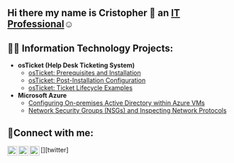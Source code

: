 ## Hi there my name is Cristopher 👋 an <a href="https://www.linkedin.com/in/Cristopher-Gomez">IT Professional</a>☺</h1>

<h2>👨‍💻 Information Technology Projects:</h2>

- <b>osTicket (Help Desk Ticketing System)</b>
  - [osTicket: Prerequisites and Installation](https://github.com/CrisGomez716/osticket-prereqs)
  - [osTicket: Post-Installation Configuration](https://github.com/CrisGomez716/post-install-config)
  - [osTicket: Ticket Lifecycle Examples](https://github.com/CrisGomez716/ticket-lifecycle)
- <b>Microsoft Azure</b>
  - [Configuring On-premises Active Directory within Azure VMs](https://github.com/CrisGomez716/configure-ad)
  - [Network Security Groups (NSGs) and Inspecting Network Protocols](https://github.com/CrisGomez716/azure-network-protocols)

<h2>🤳Connect with me:</h2>

[<img align="left" alt="Josh | Twitter" width="22px" src="https://cdn.jsdelivr.net/npm/simple-icons@v3/icons/twitter.svg" />][twitter]
[<img align="left" alt="Josh | LinkedIn" width="22px" src="https://cdn.jsdelivr.net/npm/simple-icons@v3/icons/linkedin.svg" />][linkedin]
[<img align="left" alt="Josh | Instagram" width="22px" src="https://cdn.jsdelivr.net/npm/simple-icons@v3/icons/instagram.svg" />][instagram]

[facebook]: https://www.facebook.com/Cris
[instagram]: https://www.instagram.com/Cris
[linkedin]: [https://linkedin.com/in/Cris](https://www.linkedin.com/in/cristopher-gomez-695638214/)

<!--
**CrisGomez716/CrisGomez716** is a ✨ _special_ ✨ repository because its `README.md` (this file) appears on your GitHub profile.

Here are some ideas to get you started:

- 🔭 I’m currently working on ...
- 🌱 I’m currently learning ...
- 👯 I’m looking to collaborate on ...
- 🤔 I’m looking for help with ...
- 💬 Ask me about ...
- 📫 How to reach me: ...
- 😄 Pronouns: ...
- ⚡ Fun fact: ...
-->
